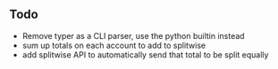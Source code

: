 ## Todo
- Remove typer as a CLI parser, use the python builtin instead
- sum up totals on each account to add to splitwise
- add splitwise API to automatically send that total to be split equally
